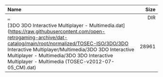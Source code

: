 |Name|Size|
|:---|---:|
|[..](../index.html)|DIR|
|[3DO 3DO Interactive Multiplayer - Multimedia.dat](https://raw.githubusercontent.com/open-retrogaming-archive/dat-catalog/main/root/normalized/TOSEC-ISO/3DO/3DO Interactive Multiplayer/Multimedia/3DO 3DO Interactive Multiplayer - Multimedia/3DO 3DO Interactive Multiplayer - Multimedia (TOSEC-v2012-07-05_CM).dat)|28961|
